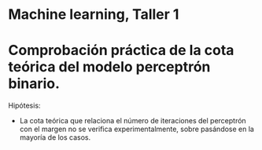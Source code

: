 # Machine learning, Taller 1
# Comprobación práctica de la cota teórica del modelo perceptrón binario.

Hipótesis:
* La cota teórica que relaciona el número de iteraciones del perceptrón con el margen no se verifica experimentalmente, sobre pasándose en la mayoría de los casos.
